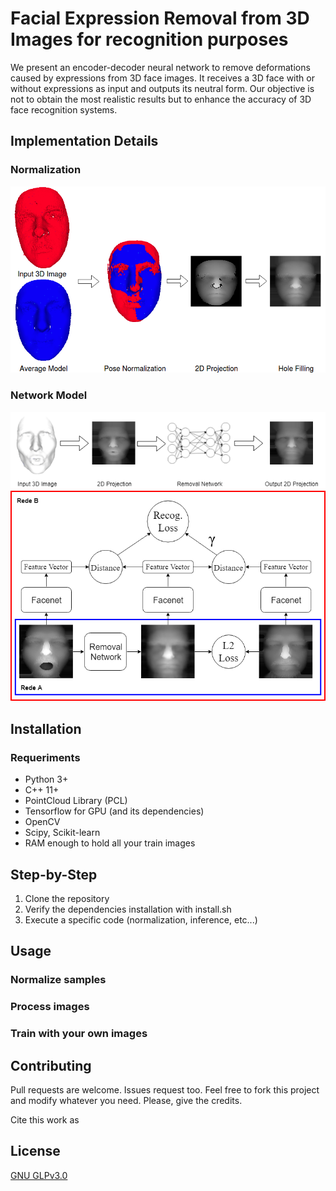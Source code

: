 # Facial Expression Removal from 3D Images for recognition purposes
We present an encoder-decoder neural network to remove deformations caused by expressions from 3D face images. It receives a 3D face with or without expressions as input and outputs its neutral form. Our objective is not to obtain the most realistic results but to enhance the accuracy of 3D face recognition systems.

## Implementation Details

### Normalization
![Normalization](https://raw.githubusercontent.com/lucasamparo/faceExpressionRemoval/master/images/projection.png)

### Network Model
![Network Pipeline](https://raw.githubusercontent.com/lucasamparo/faceExpressionRemoval/master/images/pipeline.png)
![Network Model](https://raw.githubusercontent.com/lucasamparo/faceExpressionRemoval/master/images/neural_net_model.png)

## Installation

### Requeriments
* Python 3+
* C++ 11+
* PointCloud Library (PCL)
* Tensorflow for GPU (and its dependencies)
* OpenCV
* Scipy, Scikit-learn
* RAM enough to hold all your train images

## Step-by-Step
1. Clone the repository
2. Verify the dependencies installation with install.sh
3. Execute a specific code (normalization, inference, etc...)

## Usage

### Normalize samples

### Process images

### Train with your own images

## Contributing
Pull requests are welcome. Issues request too.
Feel free to fork this project and modify whatever you need.
Please, give the credits.

Cite this work as

## License

[GNU GLPv3.0](https://choosealicense.com/licenses/gpl-3.0/)

